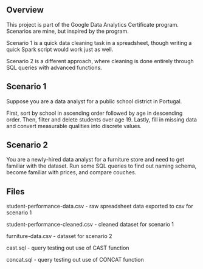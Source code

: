 ## Overview
This project is part of the Google Data Analytics Certificate program. Scenarios are mine, but inspired by the program.

Scenario 1 is a quick data cleaning task in a spreadsheet, though writing a quick Spark script would work just as well.

Scenario 2 is a different approach, where cleaning is done entirely through SQL queries with advanced functions.


## Scenario 1
Suppose you are a data analyst for a public school district in Portugal.

First, sort by school in ascending order followed by age in descending order. Then, filter and delete students over age 19. Lastly, fill in missing data and convert measurable qualities into discrete values.

## Scenario 2
You are a newly-hired data analyst for a furniture store and need to get familiar with the dataset. Run some SQL queries to find out naming schema, become familiar with prices, and compare couches.

## Files
student-performance-data.csv - raw spreadsheet data exported to csv for scenario 1

student-performance-cleaned.csv - cleaned dataset for scenario 1

furniture-data.csv - dataset for scenario 2

cast.sql - query testing out use of CAST function

concat.sql - query testing out use of CONCAT function
